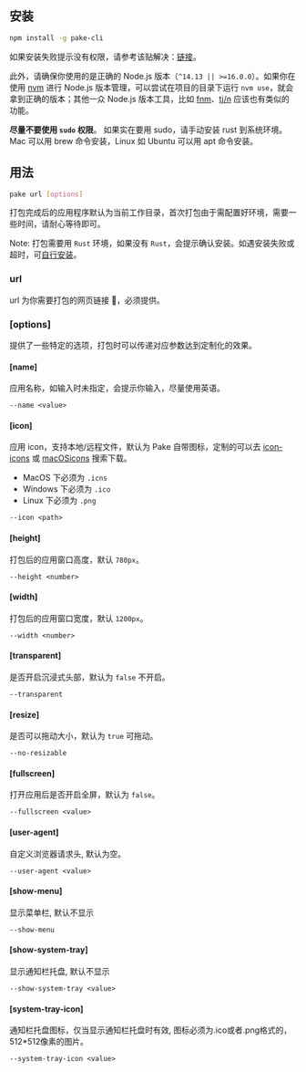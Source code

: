 ## 安装

```bash
npm install -g pake-cli
```

如果安装失败提示没有权限，请参考该贴解决：[链接](https://gist.github.com/Giancarlos/d087f8a9e6516716da98ad0c0f5a8f58)。

此外，请确保你使用的是正确的 Node.js 版本（`^14.13 || >=16.0.0`）。如果你在使用 [nvm](https://github.com/nvm-sh/nvm) 进行 Node.js 版本管理，可以尝试在项目的目录下运行 `nvm use`，就会拿到正确的版本；其他一众 Node.js 版本工具，比如 [fnm](https://github.com/Schniz/fnm)、[tj/n](https://github.com/tj/n) 应该也有类似的功能。

**尽量不要使用 `sudo` 权限**。 如果实在要用 sudo，请手动安装 rust 到系统环境。Mac 可以用 brew 命令安装，Linux 如 Ubuntu 可以用 apt 命令安装。


## 用法

```bash
pake url [options]
```

打包完成后的应用程序默认为当前工作目录，首次打包由于需配置好环境，需要一些时间，请耐心等待即可。

Note: 打包需要用 `Rust` 环境，如果没有 `Rust`，会提示确认安装。如遇安装失败或超时，可[自行安装](https://www.rust-lang.org/tools/install)。

### url

url 为你需要打包的网页链接 🔗，必须提供。

### [options]

提供了一些特定的选项，打包时可以传递对应参数达到定制化的效果。

#### [name]

应用名称，如输入时未指定，会提示你输入，尽量使用英语。

```shell
--name <value>
```

#### [icon]

应用 icon，支持本地/远程文件，默认为 Pake 自带图标，定制的可以去 [icon-icons](https://icon-icons.com) 或 [macOSicons](https://macosicons.com/#/) 搜索下载。

- MacOS 下必须为 `.icns`
- Windows 下必须为 `.ico`
- Linux 下必须为 `.png`

```shell
--icon <path>
```

#### [height]

打包后的应用窗口高度，默认 `780px`。

```shell
--height <number>
```

#### [width]

打包后的应用窗口宽度，默认 `1200px`。

```shell
--width <number>
```

#### [transparent]

是否开启沉浸式头部，默认为 `false` 不开启。

```shell
--transparent
```

#### [resize]

是否可以拖动大小，默认为 `true` 可拖动。

```shell
--no-resizable
```

#### [fullscreen]

打开应用后是否开启全屏，默认为 `false`。

```shell
--fullscreen <value>
```

#### [user-agent]

自定义浏览器请求头, 默认为空。

```shell
--user-agent <value>
```

#### [show-menu]

显示菜单栏, 默认不显示

```shell
--show-menu
```

#### [show-system-tray]

显示通知栏托盘, 默认不显示

```shell
--show-system-tray <value>
```

#### [system-tray-icon]

通知栏托盘图标，仅当显示通知栏托盘时有效, 图标必须为.ico或者.png格式的，512*512像素的图片。

```shell
--system-tray-icon <value>
```